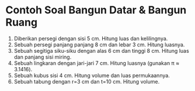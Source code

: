 # Contoh Soal Bangun Datar & Bangun Ruang
1. Diberikan persegi dengan sisi 5 cm. Hitung luas dan kelilingnya.
2. Sebuah persegi panjang panjang 8 cm dan lebar 3 cm. Hitung luasnya.
3. Sebuah segitiga siku-siku dengan alas 6 cm dan tinggi 8 cm. Hitung luas dan panjang sisi miring.
4. Sebuah lingkaran dengan jari-jari 7 cm. Hitung luasnya (gunakan π ≈ 3.1416).
5. Sebuah kubus sisi 4 cm. Hitung volume dan luas permukaannya.
6. Sebuah tabung dengan r=3 cm dan t=10 cm. Hitung volume.

